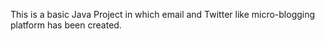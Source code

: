 This is a basic Java Project in which email and Twitter like micro-blogging platform has been created.